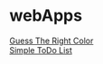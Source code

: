 # webApps

<a href="https://tychen1217.github.io/webApps/ColorGame">Guess The Right Color</a>
<br>
<a href="https://tychen1217.github.io/webApps/ToDo List">Simple ToDo List</a>
